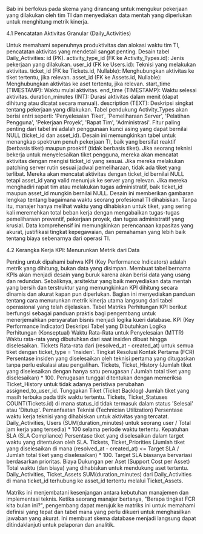 Bab ini berfokus pada skema yang dirancang untuk mengukur pekerjaan yang dilakukan oleh tim TI dan menyediakan data mentah yang diperlukan untuk menghitung metrik kinerja.

4.1 Pencatatan Aktivitas Granular (Daily_Activities)

Untuk memahami sepenuhnya produktivitas dan alokasi waktu tim TI, pencatatan aktivitas yang mendetail sangat penting.
Desain tabel Daily_Activities:
id (PK).
activity_type_id (FK ke Activity_Types.id): Jenis pekerjaan yang dilakukan.
user_id (FK ke Users.id): Teknisi yang melakukan aktivitas.
ticket_id (FK ke Tickets.id, Nullable): Menghubungkan aktivitas ke tiket tertentu, jika relevan.
asset_id (FK ke Assets.id, Nullable): Menghubungkan aktivitas ke aset tertentu, jika relevan.
start_time (TIMESTAMP): Waktu mulai aktivitas.
end_time (TIMESTAMP): Waktu selesai aktivitas.
duration_minutes (INT): Durasi aktivitas dalam menit (dapat dihitung atau dicatat secara manual).
description (TEXT): Deskripsi singkat tentang pekerjaan yang dilakukan.
Tabel pendukung Activity_Types akan berisi entri seperti: 'Penyelesaian Tiket', 'Pemeliharaan Server', 'Pelatihan Pengguna', 'Pekerjaan Proyek', 'Rapat Tim', 'Administrasi'.
Fitur paling penting dari tabel ini adalah penggunaan kunci asing yang dapat bernilai NULL (ticket_id dan asset_id). Desain ini memungkinkan tabel untuk menangkap spektrum penuh pekerjaan TI, baik yang bersifat reaktif (berbasis tiket) maupun proaktif (tidak berbasis tiket).
Jika seorang teknisi bekerja untuk menyelesaikan tiket pengguna, mereka akan mencatat aktivitas dengan mengisi ticket_id yang sesuai.
Jika mereka melakukan patching server rutin sesuai jadwal pemeliharaan, tidak ada tiket yang terlibat. Mereka akan mencatat aktivitas dengan ticket_id bernilai NULL tetapi asset_id yang valid menunjuk ke server yang relevan.
Jika mereka menghadiri rapat tim atau melakukan tugas administratif, baik ticket_id maupun asset_id mungkin bernilai NULL.
Desain ini memberikan gambaran lengkap tentang bagaimana waktu seorang profesional TI dihabiskan. Tanpa itu, manajer hanya melihat waktu yang dihabiskan untuk tiket, yang sering kali meremehkan total beban kerja dengan mengabaikan tugas-tugas pemeliharaan preventif, pekerjaan proyek, dan tugas administratif yang krusial. Data komprehensif ini memungkinkan perencanaan kapasitas yang akurat, justifikasi tingkat kepegawaian, dan pemahaman yang lebih baik tentang biaya sebenarnya dari operasi TI.

4.2 Kerangka Kerja KPI: Menurunkan Metrik dari Data

Penting untuk dipahami bahwa KPI (Key Performance Indicators) adalah metrik yang dihitung, bukan data yang disimpan. Membuat tabel bernama KPIs akan menjadi desain yang buruk karena akan berisi data yang usang dan redundan. Sebaliknya, arsitektur yang baik menyediakan data mentah yang bersih dan terstruktur yang memungkinkan KPI dihitung secara dinamis dan akurat kapan pun diperlukan.
Bagian ini menyediakan panduan tentang cara menurunkan metrik kinerja utama langsung dari tabel operasional yang telah dijelaskan. Tabel Matriks Perhitungan KPI berikut berfungsi sebagai panduan praktis bagi pengembang untuk menerjemahkan persyaratan bisnis menjadi logika kueri database.
KPI (Key Performance Indicator)
Deskripsi
Tabel yang Dibutuhkan
Logika Perhitungan (Konseptual)
Waktu Rata-Rata untuk Penyelesaian (MTTR)
Waktu rata-rata yang dibutuhkan dari saat insiden dibuat hingga diselesaikan.
Tickets
Rata-rata dari (resolved_at - created_at) untuk semua tiket dengan ticket_type = 'Insiden'.
Tingkat Resolusi Kontak Pertama (FCR)
Persentase insiden yang diselesaikan oleh teknisi pertama yang ditugaskan tanpa perlu eskalasi atau pengalihan.
Tickets, Ticket_History
(Jumlah tiket yang diselesaikan dengan hanya satu penugasan / Jumlah total tiket yang diselesaikan) * 100. Penugasan tunggal ditentukan dengan memeriksa Ticket_History untuk tidak adanya peristiwa perubahan assigned_to_user_id.
Tunggakan Tiket (Ticket Backlog)
Jumlah tiket yang masih terbuka pada titik waktu tertentu.
Tickets, Ticket_Statuses
COUNT(Tickets.id) di mana status_id tidak termasuk dalam status 'Selesai' atau 'Ditutup'.
Pemanfaatan Teknisi (Technician Utilization)
Persentase waktu kerja teknisi yang dihabiskan untuk aktivitas yang tercatat.
Daily_Activities, Users
(SUM(duration_minutes) untuk seorang user / Total jam kerja yang tersedia) * 100 selama periode waktu tertentu.
Kepatuhan SLA (SLA Compliance)
Persentase tiket yang diselesaikan dalam target waktu yang ditentukan oleh SLA.
Tickets, Ticket_Priorities
(Jumlah tiket yang diselesaikan di mana (resolved_at - created_at) <= Target SLA / Jumlah total tiket yang diselesaikan) * 100. Target SLA biasanya bervariasi berdasarkan prioritas.
Biaya Dukungan per Aset (Support Cost per Asset)
Total waktu (dan biaya) yang dihabiskan untuk mendukung aset tertentu.
Daily_Activities, Ticket_Assets
SUM(duration_minutes) dari Daily_Activities di mana ticket_id terhubung ke asset_id tertentu melalui Ticket_Assets.

Matriks ini menjembatani kesenjangan antara kebutuhan manajemen dan implementasi teknis. Ketika seorang manajer bertanya, "Berapa tingkat FCR kita bulan ini?", pengembang dapat merujuk ke matriks ini untuk memahami definisi yang tepat dan tabel mana yang perlu dikueri untuk menghasilkan jawaban yang akurat. Ini membuat skema database menjadi langsung dapat ditindaklanjuti untuk pelaporan dan analitik.